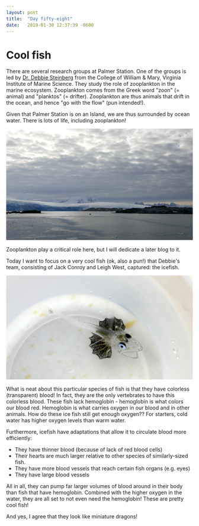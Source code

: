 ```yaml
---
layout: post
title:  "Day fifty-eight"
date:   2019-01-30 12:37:39 -0600
---
```

# Cool fish
There are several research groups at Palmer Station. One of the groups is led by [Dr. Debbie Steinberg](http://www.vims.edu/people/steinberg_dk/) from the College of William & Mary, Virginia Institute of Marine Science. They study the role of zooplankton in the marine ecosystem. Zooplankton comes from the Greek word "zoon" (= animal) and "planktos" (= drifter). Zooplankton are thus animals that drift in the ocean, and hence "go with the flow" (pun intended!). 

Given that Palmer Station is on an Island, we are thus surrounded by ocean water. There is lots of life, including zooplankton!

![Zodiac returning to Palmer Station](/assets/blog_photos/190130/DroppedOff_Litchfield.jpg)

Zooplankton play a critical role here, but I will dedicate a later blog to it.

Today I want to focus on a very cool fish (ok, also a pun!) that Debbie's team, consisting of Jack Conroy and Leigh West, captured: the icefish.

![Young icefish](/assets/blog_photos/190130/icefish.jpg)

What is neat about this particular species of fish is that they have colorless (transparent) blood! In fact, they are the only vertebrates to have this colorless blood. These fish lack hemoglobin - hemoglobin is what colors our blood red. Hemoglobin is what carries oxygen in our blood and in other animals. How do these ice fish still get enough oxygen?? For starters, cold water has higher oxygen levels than warm water. 

Furthermore, icefish have adaptations that allow it to circulate blood more efficiently:
* They have thinner blood (because of lack of red blood cells)
* Their hearts are much larger relative to other species of similarly-sized fish.
* They have more blood vessels that reach certain fish organs (e.g. eyes)
* They have large blood vessels

All in all, they can pump far larger volumes of blood around in their body than fish that have hemoglobin. Combined with the higher oxygen in the water, they are all set to not even need the hemoglobin! These are pretty cool fish! 

And yes, I agree that they look like miniature dragons! 